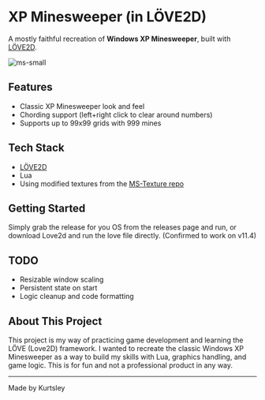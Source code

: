 
# XP Minesweeper (in LÖVE2D)

A mostly faithful recreation of **Windows XP Minesweeper**, built with [LÖVE2D](https://love2d.org/).

![ms-small](https://github.com/user-attachments/assets/0d321818-dfba-4cf5-a060-eb2bf408d353)

## Features

- Classic XP Minesweeper look and feel
- Chording support (left+right click to clear around numbers)
- Supports up to 99x99 grids with 999 mines

## Tech Stack

- [LÖVE2D](https://love2d.org/)
- Lua
- Using modified textures from the [MS-Texture repo](https://github.com/Minesweeper-World/MS-Texture)

## Getting Started

Simply grab the release for you OS from the releases page and run, or download Love2d and run the love file directly. (Confirmed to work on v11.4)

## TODO

- Resizable window scaling
- Persistent state on start
- Logic cleanup and code formatting

## About This Project

This project is my way of practicing game development and learning the LÖVE (Love2D) framework. I wanted to recreate the classic Windows XP Minesweeper as a way to build my skills with Lua, graphics handling, and game logic. This is for fun and not a professional product in any way.

---

Made by Kurtsley
